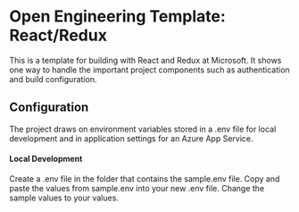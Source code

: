 # Open Engineering Template:  React/Redux
This is a template for building with React and Redux at Microsoft. It shows one way to handle the important project components such as authentication and build configuration.

## Configuration
The project draws on environment variables stored in a .env file for local development and in application settings for an Azure App Service.
#### Local Development
Create a .env file in the folder that contains the sample.env file. Copy and paste the values from sample.env into your new .env file. Change the sample values to your values.
